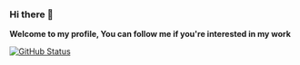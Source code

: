 ### Hi there 👋

<!--
**Shannarra/Shannarra** is a ✨ _special_ ✨ repository because its `README.md` (this file) appears on your GitHub profile.

Here are some ideas to get you started:

- 🔭 I’m currently working on ...
- 🌱 I’m currently learning ...
- 👯 I’m looking to collaborate on ...
- 🤔 I’m looking for help with ...
- 💬 Ask me about ...
- 📫 How to reach me: ...
- 😄 Pronouns: ...
- ⚡ Fun fact: ...
-->

**Welcome to my profile, You can follow me if you're interested in my work**

[![GitHub Status](https://github-readme-stats.vercel.app/api?username=Shannarra&&show_icons=true&theme=tokyonight)](https://petarangelov.com)
